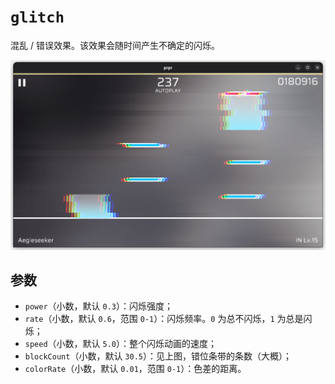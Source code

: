 # `glitch`

混乱 / 错误效果。该效果会随时间产生不确定的闪烁。

![示例](image/glitch.png)

## 参数

- `power`（小数，默认 `0.3`）：闪烁强度；
- `rate`（小数，默认 `0.6`，范围 `0-1`）：闪烁频率。`0` 为总不闪烁，`1` 为总是闪烁；
- `speed`（小数，默认 `5.0`）：整个闪烁动画的速度；
- `blockCount`（小数，默认 `30.5`）：见上图，错位条带的条数（大概）；
- `colorRate`（小数，默认 `0.01`，范围 `0-1`）：色差的距离。
